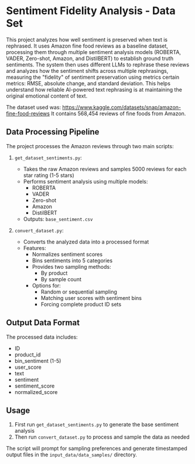 # Sentiment Fidelity Analysis - Data Set

This project analyzes how well sentiment is preserved when text is rephrased. It uses Amazon fine food reviews as a baseline dataset, processing them through multiple sentiment analysis models (ROBERTA, VADER, Zero-shot, Amazon, and DistilBERT) to establish ground truth sentiments. The system then uses different LLMs to rephrase these reviews and analyzes how the sentiment shifts across multiple rephrasings, measuring the "fidelity" of sentiment preservation using metrics certain metrics: RMSE, absolute change, and standard deviation. This helps understand how reliable AI-powered text rephrasing is at maintaining the original emotional content of text.

The dataset used was: https://www.kaggle.com/datasets/snap/amazon-fine-food-reviews
It contains 568,454 reviews of fine foods from Amazon.

## Data Processing Pipeline

The project processes the Amazon reviews through two main scripts:

1. `get_dataset_sentiments.py`:
   - Takes the raw Amazon reviews and samples 5000 reviews for each star rating (1-5 stars)
   - Performs sentiment analysis using multiple models:
     - ROBERTA
     - VADER
     - Zero-shot
     - Amazon
     - DistilBERT
   - Outputs: `base_sentiment.csv`

2. `convert_dataset.py`:
   - Converts the analyzed data into a processed format
   - Features:
     - Normalizes sentiment scores
     - Bins sentiments into 5 categories
     - Provides two sampling methods:
       - By product
       - By sample count
     - Options for:
       - Random or sequential sampling
       - Matching user scores with sentiment bins
       - Forcing complete product ID sets

## Output Data Format

The processed data includes:
- ID
- product_id
- bin_sentiment (1-5)
- user_score
- text
- sentiment
- sentiment_score
- normalized_score

## Usage

1. First run `get_dataset_sentiments.py` to generate the base sentiment analysis
2. Then run `convert_dataset.py` to process and sample the data as needed

The script will prompt for sampling preferences and generate timestamped output files in the `input_data/data_samples/` directory.